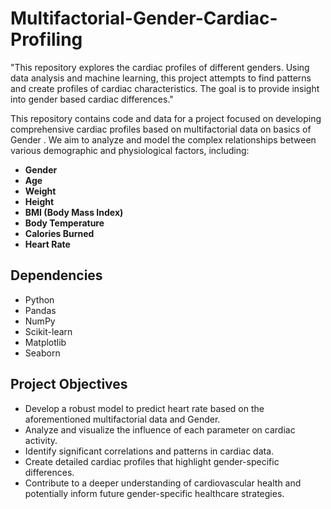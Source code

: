 # Multifactorial-Gender-Cardiac-Profiling
"This repository explores the cardiac profiles of different genders. Using data analysis and machine learning, this project attempts to find patterns and create profiles of cardiac characteristics. The goal is to provide insight into gender based cardiac differences."

This repository contains code and data for a project focused on developing comprehensive cardiac profiles based on multifactorial data on basics of Gender . We aim to analyze and model the complex relationships between various demographic and physiological factors, including:
* **Gender**
* **Age**
* **Weight**
* **Height**
* **BMI (Body Mass Index)**
* **Body Temperature**
* **Calories Burned**
* **Heart Rate**

## Dependencies
* Python 
* Pandas
* NumPy
* Scikit-learn
* Matplotlib
* Seaborn

## Project Objectives

* Develop a robust model to predict heart rate based on the aforementioned multifactorial data and Gender.
* Analyze and visualize the influence of each parameter on cardiac activity.
* Identify significant correlations and patterns in cardiac data.
* Create detailed cardiac profiles that highlight gender-specific differences.
* Contribute to a deeper understanding of cardiovascular health and potentially inform future gender-specific healthcare strategies.
